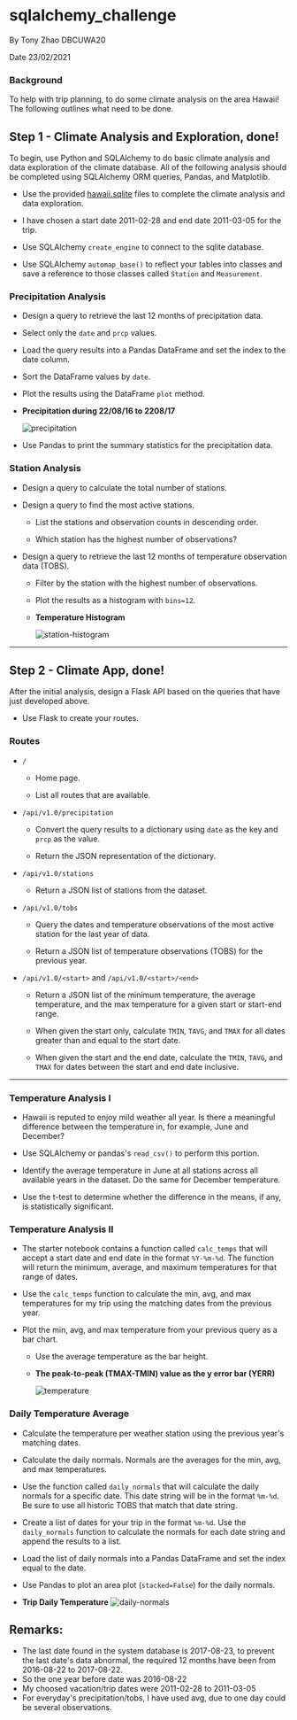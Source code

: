 # sqlalchemy_challenge

By Tony Zhao DBCUWA20

Date 23/02/2021

### Background

To help with trip planning, to do some climate analysis on the area Hawaii! The following outlines what need to be done.

## Step 1 - Climate Analysis and Exploration, done!

To begin, use Python and SQLAlchemy to do basic climate analysis and data exploration of the climate database. All of the following analysis should be completed using SQLAlchemy ORM queries, Pandas, and Matplotlib.

* Use the provided [hawaii.sqlite](Resources/hawaii.sqlite) files to complete the climate analysis and data exploration.

* I have chosen a start date 2011-02-28 and end date 2011-03-05 for the trip. 

* Use SQLAlchemy `create_engine` to connect to the sqlite database.

* Use SQLAlchemy `automap_base()` to reflect your tables into classes and save a reference to those classes called `Station` and `Measurement`.

### Precipitation Analysis

* Design a query to retrieve the last 12 months of precipitation data.

* Select only the `date` and `prcp` values.

* Load the query results into a Pandas DataFrame and set the index to the date column.

* Sort the DataFrame values by `date`.

* Plot the results using the DataFrame `plot` method.

* **Precipitation during 22/08/16 to 2208/17**

  ![precipitation](Images/precipitation.PNG)

* Use Pandas to print the summary statistics for the precipitation data.

### Station Analysis

* Design a query to calculate the total number of stations.

* Design a query to find the most active stations.

  * List the stations and observation counts in descending order.

  * Which station has the highest number of observations?

* Design a query to retrieve the last 12 months of temperature observation data (TOBS).

  * Filter by the station with the highest number of observations.

  * Plot the results as a histogram with `bins=12`.
  
  * **Temperature Histogram**

    ![station-histogram](Images/tem_hist.PNG)

- - -

## Step 2 - Climate App, done!

After the initial analysis, design a Flask API based on the queries that have just developed above.

* Use Flask to create your routes.

### Routes

* `/`

  * Home page.

  * List all routes that are available.

* `/api/v1.0/precipitation`

  * Convert the query results to a dictionary using `date` as the key and `prcp` as the value.

  * Return the JSON representation of the dictionary.

* `/api/v1.0/stations`

  * Return a JSON list of stations from the dataset.

* `/api/v1.0/tobs`
  * Query the dates and temperature observations of the most active station for the last year of data.
  
  * Return a JSON list of temperature observations (TOBS) for the previous year.

* `/api/v1.0/<start>` and `/api/v1.0/<start>/<end>`

  * Return a JSON list of the minimum temperature, the average temperature, and the max temperature for a given start or start-end range.

  * When given the start only, calculate `TMIN`, `TAVG`, and `TMAX` for all dates greater than and equal to the start date.

  * When given the start and the end date, calculate the `TMIN`, `TAVG`, and `TMAX` for dates between the start and end date inclusive.

- - -

### Temperature Analysis I

* Hawaii is reputed to enjoy mild weather all year. Is there a meaningful difference between the temperature in, for example, June and December?

* Use SQLAlchemy or pandas's `read_csv()` to perform this portion.

* Identify the average temperature in June at all stations across all available years in the dataset. Do the same for December temperature.

* Use the t-test to determine whether the difference in the means, if any, is statistically significant. 

### Temperature Analysis II

* The starter notebook contains a function called `calc_temps` that will accept a start date and end date in the format `%Y-%m-%d`. The function will return the minimum, average, and maximum temperatures for that range of dates.

* Use the `calc_temps` function to calculate the min, avg, and max temperatures for my trip using the matching dates from the previous year.

* Plot the min, avg, and max temperature from your previous query as a bar chart.

  * Use the average temperature as the bar height.

  * **The peak-to-peak (TMAX-TMIN) value as the y error bar (YERR)**

    ![temperature](Images/tripavgtemp.PNG)

### Daily Temperature Average

* Calculate the temperature per weather station using the previous year's matching dates.

* Calculate the daily normals. Normals are the averages for the min, avg, and max temperatures.

* Use the function called `daily_normals` that will calculate the daily normals for a specific date. This date string will be in the format `%m-%d`. Be sure to use all historic TOBS that match that date string.

* Create a list of dates for your trip in the format `%m-%d`. Use the `daily_normals` function to calculate the normals for each date string and append the results to a list.

* Load the list of daily normals into a Pandas DataFrame and set the index equal to the date.

* Use Pandas to plot an area plot (`stacked=False`) for the daily normals.

* **Trip Daily Temperature**
  ![daily-normals](Images/triptemp.PNG)


## Remarks:
* The last date found in the system database is 2017-08-23, to prevent the last date's data abnormal, the required 12 months have been
  from 2016-08-22 to 2017-08-22.
* So the one year before date was 2016-08-22
* My choosed vacation/trip dates were 2011-02-28 to 2011-03-05
* For everyday's precipitation/tobs, I have used avg, due to one day could be several observations.




